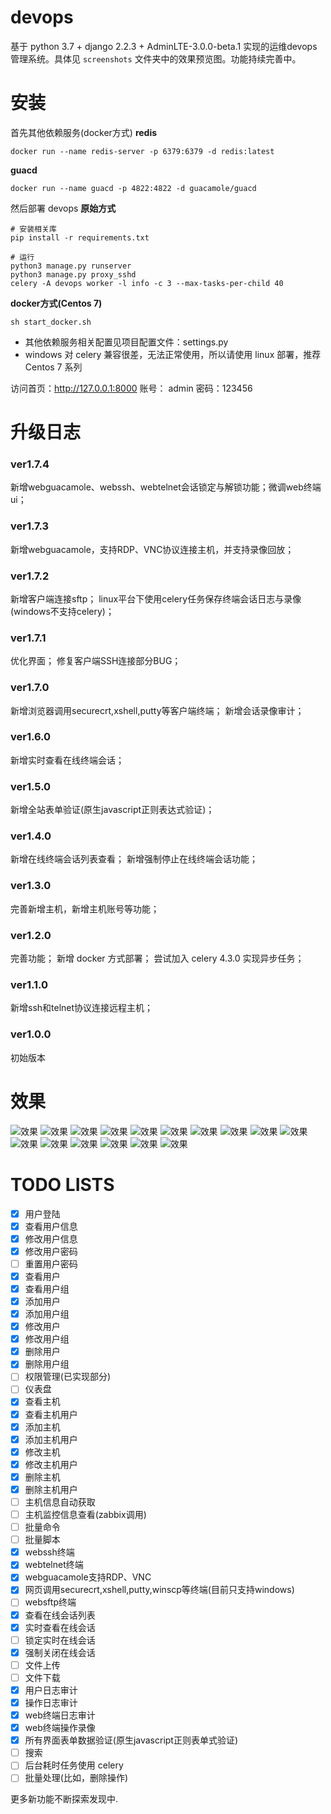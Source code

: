 # devops
基于 python 3.7 + django 2.2.3 + AdminLTE-3.0.0-beta.1 实现的运维devops管理系统。具体见 `screenshots` 文件夹中的效果预览图。功能持续完善中。


# 安装
首先其他依赖服务(docker方式)
**redis**
```
docker run --name redis-server -p 6379:6379 -d redis:latest
```
**guacd**
```
docker run --name guacd -p 4822:4822 -d guacamole/guacd
```

然后部署 devops
**原始方式**
```
# 安装相关库
pip install -r requirements.txt

# 运行
python3 manage.py runserver
python3 manage.py proxy_sshd
celery -A devops worker -l info -c 3 --max-tasks-per-child 40
```

**docker方式(Centos 7)**
```
sh start_docker.sh
```

- 其他依赖服务相关配置见项目配置文件：settings.py
- windows 对 celery 兼容很差，无法正常使用，所以请使用 linux 部署，推荐 Centos 7 系列

访问首页：http://127.0.0.1:8000
账号： admin     密码：123456


# 升级日志
### ver1.7.4
新增webguacamole、webssh、webtelnet会话锁定与解锁功能；微调web终端ui；

### ver1.7.3
新增webguacamole，支持RDP、VNC协议连接主机，并支持录像回放；

### ver1.7.2
新增客户端连接sftp；
linux平台下使用celery任务保存终端会话日志与录像(windows不支持celery)；

### ver1.7.1
优化界面；
修复客户端SSH连接部分BUG；

### ver1.7.0
新增浏览器调用securecrt,xshell,putty等客户端终端；
新增会话录像审计；

### ver1.6.0 
新增实时查看在线终端会话；

### ver1.5.0 
新增全站表单验证(原生javascript正则表达式验证)；

### ver1.4.0 
新增在线终端会话列表查看；
新增强制停止在线终端会话功能；

### ver1.3.0 
完善新增主机，新增主机账号等功能；


### ver1.2.0 
完善功能；
新增 docker 方式部署；
尝试加入 celery 4.3.0 实现异步任务；

### ver1.1.0 
新增ssh和telnet协议连接远程主机；

### ver1.0.0 
初始版本


# 效果
![效果](https://github.com/leffss/devops/blob/master/screenshots/1.PNG?raw=true)
![效果](https://github.com/leffss/devops/blob/master/screenshots/2.PNG?raw=true)
![效果](https://github.com/leffss/devops/blob/master/screenshots/3.PNG?raw=true)
![效果](https://github.com/leffss/devops/blob/master/screenshots/4.PNG?raw=true)
![效果](https://github.com/leffss/devops/blob/master/screenshots/5.PNG?raw=true)
![效果](https://github.com/leffss/devops/blob/master/screenshots/6.PNG?raw=true)
![效果](https://github.com/leffss/devops/blob/master/screenshots/7.PNG?raw=true)
![效果](https://github.com/leffss/devops/blob/master/screenshots/8.PNG?raw=true)
![效果](https://github.com/leffss/devops/blob/master/screenshots/9.PNG?raw=true)
![效果](https://github.com/leffss/devops/blob/master/screenshots/10.PNG?raw=true)
![效果](https://github.com/leffss/devops/blob/master/screenshots/11.PNG?raw=true)
![效果](https://github.com/leffss/devops/blob/master/screenshots/12.PNG?raw=true)
![效果](https://github.com/leffss/devops/blob/master/screenshots/13.PNG?raw=true)
![效果](https://github.com/leffss/devops/blob/master/screenshots/14.PNG?raw=true)
![效果](https://github.com/leffss/devops/blob/master/screenshots/15.PNG?raw=true)
![效果](https://github.com/leffss/devops/blob/master/screenshots/16.PNG?raw=true)


# TODO LISTS
- [x] 用户登陆
- [x] 查看用户信息
- [x] 修改用户信息
- [x] 修改用户密码
- [ ] 重置用户密码
- [x] 查看用户
- [x] 查看用户组
- [x] 添加用户
- [x] 添加用户组
- [x] 修改用户
- [x] 修改用户组
- [x] 删除用户
- [x] 删除用户组
- [ ] 权限管理(已实现部分)
- [ ] 仪表盘
- [x] 查看主机
- [x] 查看主机用户
- [x] 添加主机
- [x] 添加主机用户
- [x] 修改主机
- [x] 修改主机用户
- [x] 删除主机
- [x] 删除主机用户
- [ ] 主机信息自动获取
- [ ] 主机监控信息查看(zabbix调用)
- [ ] 批量命令
- [ ] 批量脚本
- [x] webssh终端
- [x] webtelnet终端
- [x] webguacamole支持RDP、VNC
- [x] 网页调用securecrt,xshell,putty,winscp等终端(目前只支持windows)
- [ ] websftp终端
- [x] 查看在线会话列表
- [x] 实时查看在线会话
- [ ] 锁定实时在线会话
- [x] 强制关闭在线会话
- [ ] 文件上传
- [ ] 文件下载
- [x] 用户日志审计
- [x] 操作日志审计
- [x] web终端日志审计
- [x] web终端操作录像
- [x] 所有界面表单数据验证(原生javascript正则表单式验证)
- [ ] 搜索
- [ ] 后台耗时任务使用 celery
- [ ] 批量处理(比如，删除操作)

更多新功能不断探索发现中.

